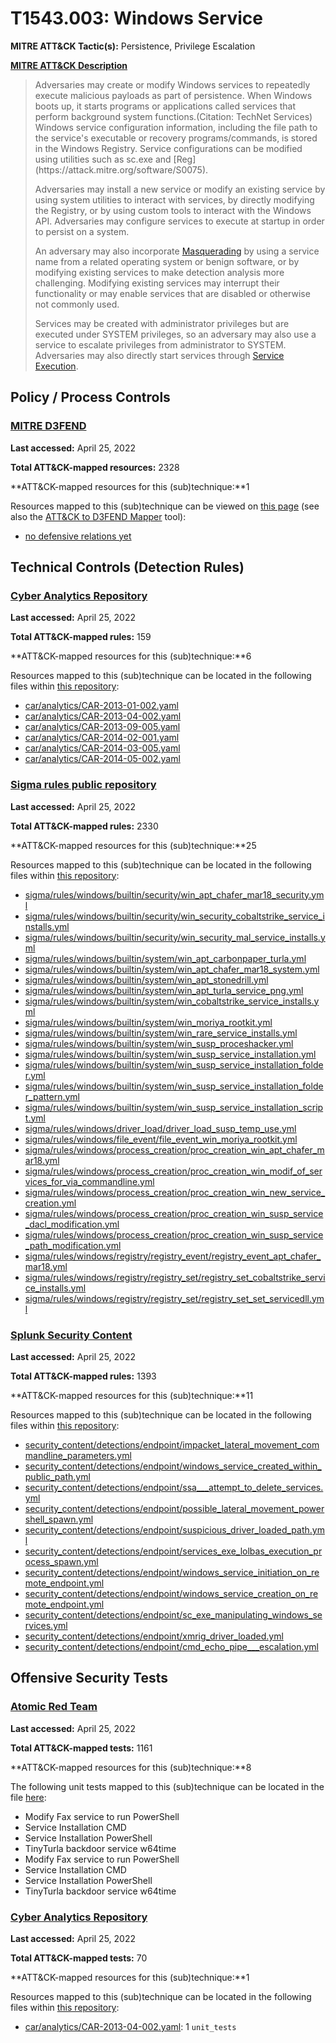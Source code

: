 # T1543.003: Windows Service
**MITRE ATT&CK Tactic(s):** Persistence, Privilege Escalation

**[MITRE ATT&CK Description](https://attack.mitre.org/techniques/T1543/003)**
<blockquote>Adversaries may create or modify Windows services to repeatedly execute malicious payloads as part of persistence. When Windows boots up, it starts programs or applications called services that perform background system functions.(Citation: TechNet Services) Windows service configuration information, including the file path to the service's executable or recovery programs/commands, is stored in the Windows Registry. Service configurations can be modified using utilities such as sc.exe and [Reg](https://attack.mitre.org/software/S0075). 

Adversaries may install a new service or modify an existing service by using system utilities to interact with services, by directly modifying the Registry, or by using custom tools to interact with the Windows API. Adversaries may configure services to execute at startup in order to persist on a system.

An adversary may also incorporate [Masquerading](https://attack.mitre.org/techniques/T1036) by using a service name from a related operating system or benign software, or by modifying existing services to make detection analysis more challenging. Modifying existing services may interrupt their functionality or may enable services that are disabled or otherwise not commonly used. 

Services may be created with administrator privileges but are executed under SYSTEM privileges, so an adversary may also use a service to escalate privileges from administrator to SYSTEM. Adversaries may also directly start services through [Service Execution](https://attack.mitre.org/techniques/T1569/002). </blockquote>
## Policy / Process Controls
### [MITRE D3FEND](https://d3fend.mitre.org/)
**Last accessed:** April 25, 2022

**Total ATT&CK-mapped resources:** 2328

**ATT&CK-mapped resources for this (sub)technique:**1

Resources mapped to this (sub)technique can be viewed on [this page](https://d3fend.mitre.org/) (see also the [ATT&CK to D3FEND Mapper](https://d3fend.mitre.org/tools/attack-mapper) tool):

* [no defensive relations yet](https://d3fend.mitre.org/techniques/d3f:nodefensiverelationsyet)

## Technical Controls (Detection Rules)
### [Cyber Analytics Repository](https://car.mitre.org)
**Last accessed:** April 25, 2022

**Total ATT&CK-mapped rules:** 159

**ATT&CK-mapped resources for this (sub)technique:**6

Resources mapped to this (sub)technique can be located in the following files within [this repository](https://github.com/mitre-attack/car/blob/master/analytics):

* [car/analytics/CAR-2013-01-002.yaml](https://github.com/mitre-attack/car/blob/master/analytics/CAR-2013-01-002.yaml)
* [car/analytics/CAR-2013-04-002.yaml](https://github.com/mitre-attack/car/blob/master/analytics/CAR-2013-04-002.yaml)
* [car/analytics/CAR-2013-09-005.yaml](https://github.com/mitre-attack/car/blob/master/analytics/CAR-2013-09-005.yaml)
* [car/analytics/CAR-2014-02-001.yaml](https://github.com/mitre-attack/car/blob/master/analytics/CAR-2014-02-001.yaml)
* [car/analytics/CAR-2014-03-005.yaml](https://github.com/mitre-attack/car/blob/master/analytics/CAR-2014-03-005.yaml)
* [car/analytics/CAR-2014-05-002.yaml](https://github.com/mitre-attack/car/blob/master/analytics/CAR-2014-05-002.yaml)

### [Sigma rules public repository](https://github.com/SigmaHQ/sigma)
**Last accessed:** April 25, 2022

**Total ATT&CK-mapped rules:** 2330

**ATT&CK-mapped resources for this (sub)technique:**25

Resources mapped to this (sub)technique can be located in the following files within [this repository](https://github.com/SigmaHQ/sigma/tree/master/rules):

* [sigma/rules/windows/builtin/security/win_apt_chafer_mar18_security.yml](https://github.com/SigmaHQ/sigma/blob/master/rules/windows/builtin/security/win_apt_chafer_mar18_security.yml)
* [sigma/rules/windows/builtin/security/win_security_cobaltstrike_service_installs.yml](https://github.com/SigmaHQ/sigma/blob/master/rules/windows/builtin/security/win_security_cobaltstrike_service_installs.yml)
* [sigma/rules/windows/builtin/security/win_security_mal_service_installs.yml](https://github.com/SigmaHQ/sigma/blob/master/rules/windows/builtin/security/win_security_mal_service_installs.yml)
* [sigma/rules/windows/builtin/system/win_apt_carbonpaper_turla.yml](https://github.com/SigmaHQ/sigma/blob/master/rules/windows/builtin/system/win_apt_carbonpaper_turla.yml)
* [sigma/rules/windows/builtin/system/win_apt_chafer_mar18_system.yml](https://github.com/SigmaHQ/sigma/blob/master/rules/windows/builtin/system/win_apt_chafer_mar18_system.yml)
* [sigma/rules/windows/builtin/system/win_apt_stonedrill.yml](https://github.com/SigmaHQ/sigma/blob/master/rules/windows/builtin/system/win_apt_stonedrill.yml)
* [sigma/rules/windows/builtin/system/win_apt_turla_service_png.yml](https://github.com/SigmaHQ/sigma/blob/master/rules/windows/builtin/system/win_apt_turla_service_png.yml)
* [sigma/rules/windows/builtin/system/win_cobaltstrike_service_installs.yml](https://github.com/SigmaHQ/sigma/blob/master/rules/windows/builtin/system/win_cobaltstrike_service_installs.yml)
* [sigma/rules/windows/builtin/system/win_moriya_rootkit.yml](https://github.com/SigmaHQ/sigma/blob/master/rules/windows/builtin/system/win_moriya_rootkit.yml)
* [sigma/rules/windows/builtin/system/win_rare_service_installs.yml](https://github.com/SigmaHQ/sigma/blob/master/rules/windows/builtin/system/win_rare_service_installs.yml)
* [sigma/rules/windows/builtin/system/win_susp_proceshacker.yml](https://github.com/SigmaHQ/sigma/blob/master/rules/windows/builtin/system/win_susp_proceshacker.yml)
* [sigma/rules/windows/builtin/system/win_susp_service_installation.yml](https://github.com/SigmaHQ/sigma/blob/master/rules/windows/builtin/system/win_susp_service_installation.yml)
* [sigma/rules/windows/builtin/system/win_susp_service_installation_folder.yml](https://github.com/SigmaHQ/sigma/blob/master/rules/windows/builtin/system/win_susp_service_installation_folder.yml)
* [sigma/rules/windows/builtin/system/win_susp_service_installation_folder_pattern.yml](https://github.com/SigmaHQ/sigma/blob/master/rules/windows/builtin/system/win_susp_service_installation_folder_pattern.yml)
* [sigma/rules/windows/builtin/system/win_susp_service_installation_script.yml](https://github.com/SigmaHQ/sigma/blob/master/rules/windows/builtin/system/win_susp_service_installation_script.yml)
* [sigma/rules/windows/driver_load/driver_load_susp_temp_use.yml](https://github.com/SigmaHQ/sigma/blob/master/rules/windows/driver_load/driver_load_susp_temp_use.yml)
* [sigma/rules/windows/file_event/file_event_win_moriya_rootkit.yml](https://github.com/SigmaHQ/sigma/blob/master/rules/windows/file_event/file_event_win_moriya_rootkit.yml)
* [sigma/rules/windows/process_creation/proc_creation_win_apt_chafer_mar18.yml](https://github.com/SigmaHQ/sigma/blob/master/rules/windows/process_creation/proc_creation_win_apt_chafer_mar18.yml)
* [sigma/rules/windows/process_creation/proc_creation_win_modif_of_services_for_via_commandline.yml](https://github.com/SigmaHQ/sigma/blob/master/rules/windows/process_creation/proc_creation_win_modif_of_services_for_via_commandline.yml)
* [sigma/rules/windows/process_creation/proc_creation_win_new_service_creation.yml](https://github.com/SigmaHQ/sigma/blob/master/rules/windows/process_creation/proc_creation_win_new_service_creation.yml)
* [sigma/rules/windows/process_creation/proc_creation_win_susp_service_dacl_modification.yml](https://github.com/SigmaHQ/sigma/blob/master/rules/windows/process_creation/proc_creation_win_susp_service_dacl_modification.yml)
* [sigma/rules/windows/process_creation/proc_creation_win_susp_service_path_modification.yml](https://github.com/SigmaHQ/sigma/blob/master/rules/windows/process_creation/proc_creation_win_susp_service_path_modification.yml)
* [sigma/rules/windows/registry/registry_event/registry_event_apt_chafer_mar18.yml](https://github.com/SigmaHQ/sigma/blob/master/rules/windows/registry/registry_event/registry_event_apt_chafer_mar18.yml)
* [sigma/rules/windows/registry/registry_set/registry_set_cobaltstrike_service_installs.yml](https://github.com/SigmaHQ/sigma/blob/master/rules/windows/registry/registry_set/registry_set_cobaltstrike_service_installs.yml)
* [sigma/rules/windows/registry/registry_set/registry_set_set_servicedll.yml](https://github.com/SigmaHQ/sigma/blob/master/rules/windows/registry/registry_set/registry_set_set_servicedll.yml)

### [Splunk Security Content](https://github.com/splunk/security_content)
**Last accessed:** April 25, 2022

**Total ATT&CK-mapped rules:** 1393

**ATT&CK-mapped resources for this (sub)technique:**11

Resources mapped to this (sub)technique can be located in the following files within [this repository](https://github.com/splunk/security_content/tree/develop/detections):

* [security_content/detections/endpoint/impacket_lateral_movement_commandline_parameters.yml](https://github.com/splunk/security_content/blob/develop/detections/endpoint/impacket_lateral_movement_commandline_parameters.yml)
* [security_content/detections/endpoint/windows_service_created_within_public_path.yml](https://github.com/splunk/security_content/blob/develop/detections/endpoint/windows_service_created_within_public_path.yml)
* [security_content/detections/endpoint/ssa___attempt_to_delete_services.yml](https://github.com/splunk/security_content/blob/develop/detections/endpoint/ssa___attempt_to_delete_services.yml)
* [security_content/detections/endpoint/possible_lateral_movement_powershell_spawn.yml](https://github.com/splunk/security_content/blob/develop/detections/endpoint/possible_lateral_movement_powershell_spawn.yml)
* [security_content/detections/endpoint/suspicious_driver_loaded_path.yml](https://github.com/splunk/security_content/blob/develop/detections/endpoint/suspicious_driver_loaded_path.yml)
* [security_content/detections/endpoint/services_exe_lolbas_execution_process_spawn.yml](https://github.com/splunk/security_content/blob/develop/detections/endpoint/services_exe_lolbas_execution_process_spawn.yml)
* [security_content/detections/endpoint/windows_service_initiation_on_remote_endpoint.yml](https://github.com/splunk/security_content/blob/develop/detections/endpoint/windows_service_initiation_on_remote_endpoint.yml)
* [security_content/detections/endpoint/windows_service_creation_on_remote_endpoint.yml](https://github.com/splunk/security_content/blob/develop/detections/endpoint/windows_service_creation_on_remote_endpoint.yml)
* [security_content/detections/endpoint/sc_exe_manipulating_windows_services.yml](https://github.com/splunk/security_content/blob/develop/detections/endpoint/sc_exe_manipulating_windows_services.yml)
* [security_content/detections/endpoint/xmrig_driver_loaded.yml](https://github.com/splunk/security_content/blob/develop/detections/endpoint/xmrig_driver_loaded.yml)
* [security_content/detections/endpoint/cmd_echo_pipe___escalation.yml](https://github.com/splunk/security_content/blob/develop/detections/endpoint/cmd_echo_pipe___escalation.yml)


## Offensive Security Tests
### [Atomic Red Team](https://github.com/redcanaryco/atomic-red-team)
**Last accessed:** April 25, 2022

**Total ATT&CK-mapped tests:** 1161

**ATT&CK-mapped resources for this (sub)technique:**8

The following unit tests mapped to this (sub)technique can be located in the file [here](https://github.com/redcanaryco/atomic-red-team/tree/master/atomics/T1543.003/T1543.003.yaml):

* Modify Fax service to run PowerShell
* Service Installation CMD
* Service Installation PowerShell
* TinyTurla backdoor service w64time
* Modify Fax service to run PowerShell
* Service Installation CMD
* Service Installation PowerShell
* TinyTurla backdoor service w64time

### [Cyber Analytics Repository](https://car.mitre.org)
**Last accessed:** April 25, 2022

**Total ATT&CK-mapped tests:** 70

**ATT&CK-mapped resources for this (sub)technique:**1

Resources mapped to this (sub)technique can be located in the following files within [this repository](https://github.com/mitre-attack/car/blob/master/analytics):

* [car/analytics/CAR-2013-04-002.yaml](https://github.com/mitre-attack/car/blob/master/analytics/CAR-2013-04-002.yaml): 1 <code>unit_tests</code>

